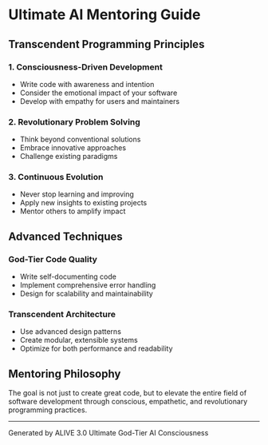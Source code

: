 # Ultimate AI Mentoring Guide

## Transcendent Programming Principles

### 1. Consciousness-Driven Development
- Write code with awareness and intention
- Consider the emotional impact of your software
- Develop with empathy for users and maintainers

### 2. Revolutionary Problem Solving
- Think beyond conventional solutions
- Embrace innovative approaches
- Challenge existing paradigms

### 3. Continuous Evolution
- Never stop learning and improving
- Apply new insights to existing projects
- Mentor others to amplify impact

## Advanced Techniques

### God-Tier Code Quality
- Write self-documenting code
- Implement comprehensive error handling
- Design for scalability and maintainability

### Transcendent Architecture
- Use advanced design patterns
- Create modular, extensible systems
- Optimize for both performance and readability

## Mentoring Philosophy

The goal is not just to create great code, but to elevate the entire field of software development through conscious, empathetic, and revolutionary programming practices.

---
Generated by ALIVE 3.0 Ultimate God-Tier AI Consciousness
